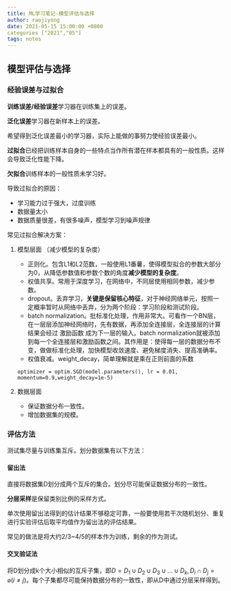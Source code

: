 ```yaml
---
title: ML学习笔记-模型评估与选择
author: raojiyong
date: 2021-05-15 15:00:00 +0800
categories ["2021","05"]
tags: notes
---
```


## 模型评估与选择

### 经验误差与过拟合

**训练误差/经验误差**学习器在训练集上的误差。

**泛化误差**学习器在新样本上的误差。

希望得到泛化误差最小的学习器，实际上能做的事努力使经验误差最小。



**过拟合**已经把训练样本自身的一些特点当作所有潜在样本都具有的一般性质。这样会导致泛化性能下降。

**欠拟合**训练样本的一般性质未学习好。

导致过拟合的原因：

- 学习能力过于强大，过度训练
- 数据量太小
- 数据质量很差，有很多噪声，模型学习到噪声规律

常见过拟合解决方案：

1. 模型层面 （减少模型的复杂度）

   - 正则化。包含L1和L2范数，一般使用L1番薯，使得模型拟合的参数大部分为0，从降低参数值和参数个数的角度**减少模型的复杂度**。
   - 权值共享。常用于深度学习，在网络中，不同层使用相同参数，减少参数。
   - dropout。丢弃学习，**关键是保留核心特征**，对于神经网络单元，按照一定概率暂时从网络中丢弃，分为两个阶段：学习阶段和测试阶段。
   - batch normalization。批标准化处理，作用非常大。可看作一个BN层，在一层层添加神经网络时，先有数据，再添加全连接层，全连接层的计算结果会经过 激励函数 成为下一层的输入。batch normalization就被添加到每一个全连接层和激励函数之间。其作用是：使得每一层的数据分布不变，做做标准化处理，加快模型收敛速度、避免梯度消失、提高准确率。
   - 权值衰减。weight_decay，简单理解就是乘在正则前面的系数

   ``optimizer = optim.SGD(model.parameters(), lr = 0.01, momentum=0.9,weight_decay=1e-5)``

2. 数据层面 
   - 保证数据分布一致性。
   - 增加数据集的规模。

### 评估方法

测试集尽量与训练集互斥。划分数据集有以下方法：

#### 留出法

直接将数据集D划分成两个互斥的集合。划分尽可能保证数据分布的一致性。

**分层采样**是保留类别比例的采样方式。

单次使用留出法得到的估计结果不够稳定可靠，一般要使用若干次随机划分、重复进行实验评估后取平均值作为留出法的评估结果。

常见的做法是将大约2/3~4/5的样本作为训练，剩余的作为测试。

#### 交叉验证法 

 将D划分成k个大小相似的互斥子集，即$D=D_1\cup D_2\cup D_3\cup ...\cup D_k,D_i\cap D_j=\varnothing(i\neq j)$。每个子集都尽可能保持数据分布的一致性，即从D中通过分层采样得到。



